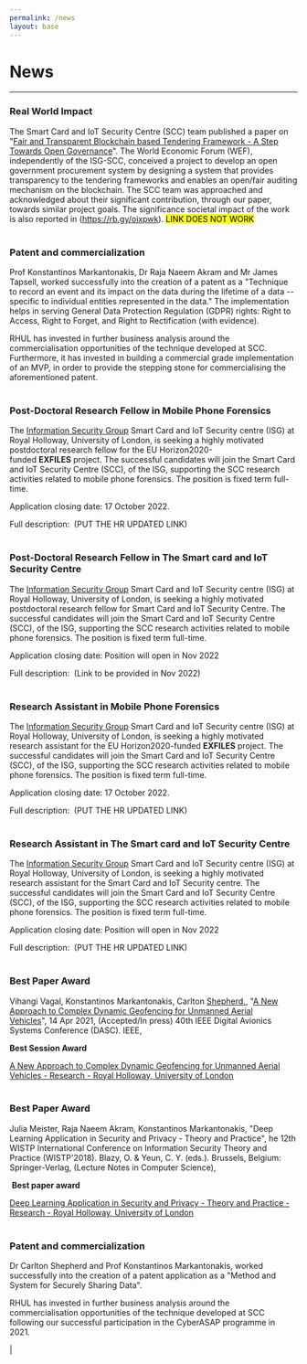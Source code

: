 ```yaml
---
permalink: /news
layout: base
---
```


# News
---

### Real World Impact

The Smart Card and IoT Security Centre (SCC) team published a paper on "[Fair and Transparent Blockchain based Tendering Framework - A Step Towards Open Governance](https://pure.royalholloway.ac.uk/portal/en/publications/fair-and-transparent-blockchain-based-tendering-framework--a-step-towards-open-governance(35604283-ea50-476e-8ecc-cbd5fdb9cd7a).html)". The World Economic Forum (WEF), independently of the ISG-SCC, conceived a project to develop an open government procurement system by designing a system that provides transparency to the tendering frameworks and enables an open/fair auditing mechanism on the blockchain. The SCC team was approached and acknowledged about their significant contribution, through our paper, towards similar project goals. The significance societal impact of the work is also reported in (<https://rb.gy/oixpwk>). <mark>LINK DOES NOT WORK</mark>
<br /><br />

### Patent and commercialization

Prof Konstantinos Markantonakis, Dr Raja Naeem Akram and Mr James Tapsell, worked successfully into the creation of a patent as a "Technique to record an event and its impact on the data during the lifetime of a data -- specific to individual entities represented in the data." The implementation helps in serving General Data Protection Regulation (GDPR) rights: Right to Access, Right to Forget, and Right to Rectification (with evidence).

RHUL has invested in further business analysis around the commercialisation opportunities of the technique developed at SCC. Furthermore, it has invested in building a commercial grade implementation of an MVP, in order to provide the stepping stone for commercialising the aforementioned patent.
<br /><br />

### Post-Doctoral Research Fellow in Mobile Phone Forensics

The [Information Security Group](https://www.royalholloway.ac.uk/research-and-teaching/departments-and-schools/information-security/) Smart Card and IoT Security centre (ISG) at Royal Holloway, University of London, is seeking a highly motivated postdoctoral research fellow for the EU Horizon2020-funded **EXFILES** project. The successful candidates will join the Smart Card and IoT Security Centre (SCC), of the ISG, supporting the SCC research activities related to mobile phone forensics. The position is fixed term full-time.

Application closing date: 17 October 2022.

Full description:  (PUT THE HR UPDATED LINK)
<br /><br />

### Post-Doctoral Research Fellow in The Smart card and IoT Security Centre

The [Information Security Group](https://www.royalholloway.ac.uk/research-and-teaching/departments-and-schools/information-security/) Smart Card and IoT Security centre (ISG) at Royal Holloway, University of London, is seeking a highly motivated postdoctoral research fellow for Smart Card and IoT Security Centre. The successful candidates will join the Smart Card and IoT Security Centre (SCC), of the ISG, supporting the SCC research activities related to mobile phone forensics. The position is fixed term full-time.

Application closing date: Position will open in Nov 2022

Full description:  (Link to be provided in Nov 2022)
<br /><br />

### Research Assistant in Mobile Phone Forensics

The [Information Security Group](https://www.royalholloway.ac.uk/research-and-teaching/departments-and-schools/information-security/) Smart Card and IoT Security centre (ISG) at Royal Holloway, University of London, is seeking a highly motivated research assistant for the EU Horizon2020-funded **EXFILES** project. The successful candidates will join the Smart Card and IoT Security Centre (SCC), of the ISG, supporting the SCC research activities related to mobile phone forensics. The position is fixed term full-time.

Application closing date: 17 October 2022.

Full description:  (PUT THE HR UPDATED LINK)
<br /><br />

### Research Assistant in The Smart card and IoT Security Centre

The [Information Security Group](https://www.royalholloway.ac.uk/research-and-teaching/departments-and-schools/information-security/) Smart Card and IoT Security centre (ISG) at Royal Holloway, University of London, is seeking a highly motivated research assistant for the Smart Card and IoT Security centre. The successful candidates will join the Smart Card and IoT Security Centre (SCC), of the ISG, supporting the SCC research activities related to mobile phone forensics. The position is fixed term full-time.

Application closing date: Position will open in Nov 2022

Full description:  (PUT THE HR UPDATED LINK)
<br /><br />

### Best Paper Award

Vihangi Vagal, Konstantinos Markantonakis, Carlton [Shepherd.](https://pure.royalholloway.ac.uk/portal/en/persons/carlton-shepherd(0b7231d7-f8e2-4c05-b2bc-9a7460adae91).html), "[A New Approach to Complex Dynamic Geofencing for Unmanned Aerial Vehicles](https://pure.royalholloway.ac.uk/portal/en/publications/a-new-approach-to-complex-dynamic-geofencing-for-unmanned-aerial-vehicles(d7801523-80e8-4d4b-bf8f-ea3b3f68e99c).html)", 14 Apr 2021, (Accepted/In press) 40th IEEE Digital Avionics Systems Conference (DASC). IEEE,

**Best Session Award**

[A New Approach to Complex Dynamic Geofencing for Unmanned Aerial Vehicles - Research - Royal Holloway, University of London](https://pure.royalholloway.ac.uk/portal/en/publications/a-new-approach-to-complex-dynamic-geofencing-for-unmanned-aerial-vehicles(d7801523-80e8-4d4b-bf8f-ea3b3f68e99c).html)
<br /><br />

### Best Paper Award

Julia Meister, Raja Naeem Akram, Konstantinos Markantonakis, "Deep Learning Application in Security and Privacy - Theory and Practice", he 12th WISTP International Conference on Information Security Theory and Practice (WISTP'2018). Blazy, O. & Yeun, C. Y. (eds.). Brussels, Belgium: Springer-Verlag, (Lecture Notes in Computer Science),

 **Best paper award**

[Deep Learning Application in Security and Privacy - Theory and Practice - Research - Royal Holloway, University of London](https://pure.royalholloway.ac.uk/portal/en/publications/deep-learning-application-in-security-and-privacy--theory-and-practice(29671b66-6abe-426d-b2e1-d851ccac155e).html)
<br /><br />

### Patent and commercialization

Dr Carlton Shepherd and Prof Konstantinos Markantonakis, worked successfully into the creation of a patent application as a "Method and System for Securely Sharing Data".

RHUL has invested in further business analysis around the commercialisation opportunities of the technique developed at SCC following our successful participation in the CyberASAP programme in 2021.

 |